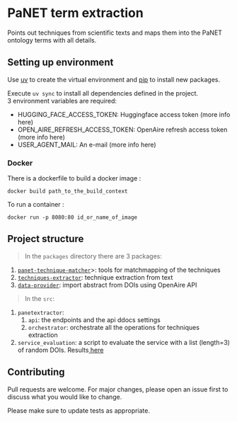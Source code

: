 # PaNET term extraction 

Points out techniques from scientific texts and maps them into the PaNET ontology terms with all details.


## Setting up environment

Use [uv](https://docs.astral.sh/uv/getting-started/installation/#standalone-installer) to create the virtual environment
and [pip](https://pip.pypa.io/en/stable/) to install new packages.

Execute `uv sync` to install all dependencies defined in the project. <br>
3 environment variables are required:
- HUGGING_FACE_ACCESS_TOKEN: Huggingface access token (more info here)
- OPEN_AIRE_REFRESH_ACCESS_TOKEN: OpenAire refresh access token (more info here)
- USER_AGENT_MAIL: An e-mail (more info here)

### Docker 
There is a dockerfile to build a docker image : 
```console
docker build path_to_the_build_context 
```

To run a container : 
```console
docker run -p 8080:80 id_or_name_of_image
```

## Project structure

> In the `packages` directory there are 3 packages:
1. <a href="packages\panet_technique_matcher\README.md">`panet-technique-matcher`</a>>: tools for matchmapping of the techniques
2.  <a href="packages\techniques_extractor\README.md">`techniques-extractor`</a>: technique extraction from text
3.  <a href="packages\data_provider\README.md">`data-provider`</a>: import abstract from DOIs using OpenAire API

> In the `src`:
1. `panetextractor`: 
    1. `api`: the endpoints and the api ddocs settings
    2. `orchestrator`: orchestrate all the operations for techniques extraction
2. `service_evaluation`: a script to evaluate the service with a list (length=3) of random DOIs. Results<a href="\tests\data\results.json"> here</a>


## Contributing

Pull requests are welcome. For major changes, please open an issue first
to discuss what you would like to change.

Please make sure to update tests as appropriate.

